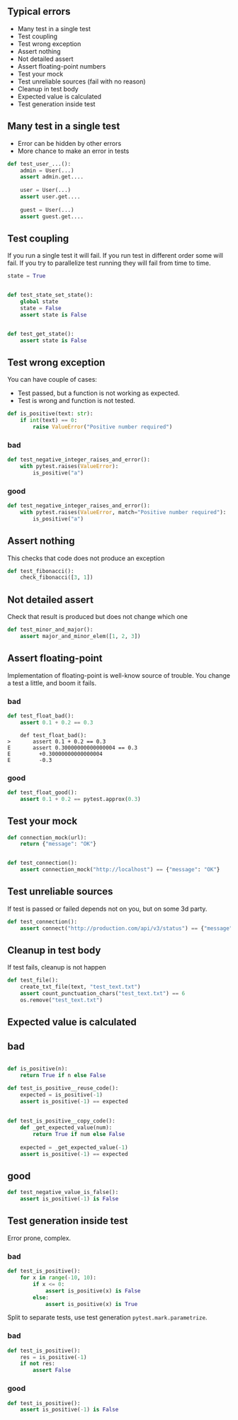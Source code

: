 ## Typical errors
- Many test in a single test
- Test coupling
- Test wrong exception
- Assert nothing
- Not detailed assert
- Assert floating-point numbers
- Test your mock
- Test unreliable sources (fail with no reason)
- Cleanup in test body
- Expected value is calculated
- Test generation inside test

## Many test in a single test

- Error can be hidden by other errors
- More chance to make an error in tests

```python
def test_user_...():
    admin = User(...)
    assert admin.get....
    
    user = User(...)
    assert user.get....
    
    guest = User(...)
    assert guest.get....
```

## Test coupling

If you run a single test it will fail.
If you run test in different order some will fail.
If you try to parallelize test running they will fail from time to time.

```python
state = True


def test_state_set_state():
    global state
    state = False
    assert state is False


def test_get_state():
    assert state is False
```

## Test wrong exception

You can have couple of cases:
- Test passed, but a function is not working as expected.
- Test is wrong and function is not tested.

```python
def is_positive(text: str):
    if int(text) == 0:
        raise ValueError("Positive number required")
```

### bad
```python
def test_negative_integer_raises_and_error():
    with pytest.raises(ValueError):
        is_positive("a")
```

### good
```python
def test_negative_integer_raises_and_error():
    with pytest.raises(ValueError, match="Positive number required"):
        is_positive("a")
```

## Assert nothing
This checks that code does not produce an exception

```python
def test_fibonacci():
    check_fibonacci([3, 1])
```

## Not detailed assert
Check that result is produced but does not change which one  

```python
def test_minor_and_major():
    assert major_and_minor_elem([1, 2, 3])
```

## Assert floating-point 

Implementation of floating-point is well-know source of trouble.
You change a test a little, and boom it fails.

### bad
```python
def test_float_bad():
    assert 0.1 + 0.2 == 0.3
```
   
```
    def test_float_bad():
>       assert 0.1 + 0.2 == 0.3
E       assert 0.30000000000000004 == 0.3
E         +0.30000000000000004
E         -0.3
```

### good
 
```python
def test_float_good():
    assert 0.1 + 0.2 == pytest.approx(0.3)
```

## Test your mock
```python
def connection_mock(url):
    return {"message": "OK"}


def test_connection():
    assert connection_mock("http://localhost") == {"message": "OK"}
```

## Test unreliable sources

If test is passed or failed depends not on you, but on some 3d party.

```python
def test_connection():
    assert connect("http://production.com/api/v3/status") == {"message": "OK"}
```

## Cleanup in test body

If test fails, cleanup is not happen

```python
def test_file():    
    create_txt_file(text, "test_text.txt")
    assert count_punctuation_chars("test_text.txt") == 6
    os.remove("test_text.txt")
```

## Expected value is calculated

## bad
```python

def is_positive(n):
    return True if n else False

def test_is_positive__reuse_code():
    expected = is_positive(-1)
    assert is_positive(-1) == expected
   
    
def test_is_positive__copy_code():
    def _get_expected_value(num):
        return True if num else False
    
    expected = _get_expected_value(-1)
    assert is_positive(-1) == expected
```

## good
```python
def test_negative_value_is_false():
    assert is_positive(-1) is False
```

## Test generation inside test
Error prone, complex. 

### bad
```python
def test_is_positive():
    for x in range(-10, 10):
        if x <= 0:
            assert is_positive(x) is False
        else:
            assert is_positive(x) is True
```

Split to separate tests, use test generation `pytest.mark.parametrize`. 

### bad
```python
def test_is_positive():
    res = is_positive(-1)
    if not res:
        assert False
```

### good
```python
def test_is_positive():
    assert is_positive(-1) is False
```
